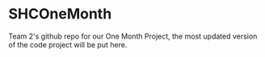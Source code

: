 # SHCOneMonth
Team 2's github repo for our One Month Project, the most updated version of the code project will be put here.
